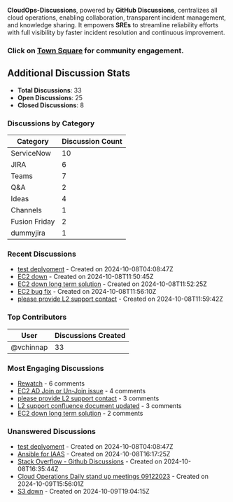 <link rel="stylesheet" href="{{ site.baseurl }}/assets/css/style.css">

**CloudOps-Discussions**, powered by **GitHub Discussions**, centralizes all cloud operations, enabling collaboration, transparent incident management, and knowledge sharing. It empowers **SREs** to streamline reliability efforts with full visibility by faster incident resolution and continuous improvement.

### Click on [Town Square](https://github.com/vchinnap/town-square/discussions) for community engagement.



























































































































































































































































































































































































































































































































































































































































































































































































































































































































































































































































































































































































































































































































































































































































































































































































































































































































































































































































































































## Additional Discussion Stats

- **Total Discussions**: 33
- **Open Discussions**: 25
- **Closed Discussions**: 8

### Discussions by Category

| Category       | Discussion Count |
|----------------|------------------|
| ServiceNow | 10 |
| JIRA | 6 |
| Teams | 7 |
| Q&A | 2 |
| Ideas | 4 |
| Channels | 1 |
| Fusion Friday | 2 |
| dummyjira | 1 |

### Recent Discussions

- [test deplyoment](https://github.com/vchinnap/CloudOps-Discussions/discussions/2) - Created on 2024-10-08T04:08:47Z
- [EC2 down](https://github.com/vchinnap/CloudOps-Discussions/discussions/3) - Created on 2024-10-08T11:50:45Z
- [EC2 down long term solution](https://github.com/vchinnap/CloudOps-Discussions/discussions/4) - Created on 2024-10-08T11:52:25Z
- [EC2 bug fix](https://github.com/vchinnap/CloudOps-Discussions/discussions/5) - Created on 2024-10-08T11:56:10Z
- [please provide L2 support contact](https://github.com/vchinnap/CloudOps-Discussions/discussions/6) - Created on 2024-10-08T11:59:42Z

### Top Contributors

| User         | Discussions Created |
|--------------|---------------------|
| @vchinnap | 33 |

### Most Engaging Discussions

- [Rewatch](https://github.com/vchinnap/CloudOps-Discussions/discussions/19) - 6 comments
- [EC2 AD Join or Un-Join issue](https://github.com/vchinnap/CloudOps-Discussions/discussions/104) - 4 comments
- [please provide L2 support contact](https://github.com/vchinnap/CloudOps-Discussions/discussions/6) - 3 comments
- [L2 support confluence document updated](https://github.com/vchinnap/CloudOps-Discussions/discussions/7) - 3 comments
- [EC2 down long term solution](https://github.com/vchinnap/CloudOps-Discussions/discussions/4) - 2 comments

### Unanswered Discussions

- [test deplyoment](https://github.com/vchinnap/CloudOps-Discussions/discussions/2) - Created on 2024-10-08T04:08:47Z
- [Ansible for IAAS](https://github.com/vchinnap/CloudOps-Discussions/discussions/9) - Created on 2024-10-08T16:17:25Z
- [Stack Overflow - Github Discussions](https://github.com/vchinnap/CloudOps-Discussions/discussions/15) - Created on 2024-10-08T16:35:44Z
- [Cloud Operations Daily stand up meetings 09122023](https://github.com/vchinnap/CloudOps-Discussions/discussions/18) - Created on 2024-10-09T15:56:01Z
- [S3 down](https://github.com/vchinnap/CloudOps-Discussions/discussions/23) - Created on 2024-10-09T19:04:15Z
